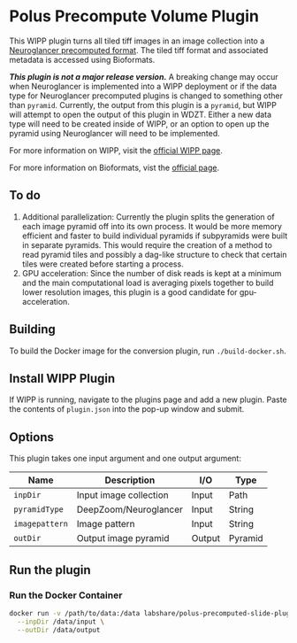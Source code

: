 # Polus Precompute Volume Plugin

This WIPP plugin turns all tiled tiff images in an image collection into a [Neuroglancer precomputed format](https://github.com/google/neuroglancer/tree/master/src/neuroglancer/datasource/precomputed). The tiled tiff format and associated metadata is accessed using Bioformats.

_**This plugin is not a major release version.**_ A breaking change may occur when Neuroglancer is implemented into a WIPP deployment or if the data type for Neuroglancer precomputed plugins is changed to something other than `pyramid`. Currently, the output from this plugin is a `pyramid`, but WIPP will attempt to open the output of this plugin in WDZT. Either a new data type will need to be created inside of WIPP, or an option to open up the pyramid using Neuroglancer will need to be implemented.

For more information on WIPP, visit the [official WIPP page](https://isg.nist.gov/deepzoomweb/software/wipp).

For more information on Bioformats, vist the [official page](https://www.openmicroscopy.org/bio-formats/).

## To do

1. Additional parallelization: Currently the plugin splits the generation of each image pyramid off into its own process. It would be more memory efficient and faster to build individual pyramids if subpyramids were built in separate pyramids. This would require the creation of a method to read pyramid tiles and possibly a dag-like structure to check that certain tiles were created before starting a process.
2. GPU acceleration: Since the number of disk reads is kept at a minimum and the main computational load is averaging pixels together to build lower resolution images, this plugin is a good candidate for gpu-acceleration.

## Building

To build the Docker image for the conversion plugin, run
`./build-docker.sh`.

## Install WIPP Plugin

If WIPP is running, navigate to the plugins page and add a new plugin. Paste the contents of `plugin.json` into the pop-up window and submit.

## Options

This plugin takes one input argument and one output argument:

| Name       | Description             | I/O    | Type |
|------------|-------------------------|--------|------|
| `inpDir`   | Input image collection  | Input  | Path |
| `pyramidType`   | DeepZoom/Neuroglancer  | Input  | String |
| `imagepattern`   | Image pattern  | Input  | String |
| `outDir`   | Output image pyramid    | Output | Pyramid |

## Run the plugin

### Run the Docker Container

```bash
docker run -v /path/to/data:/data labshare/polus-precomputed-slide-plugin \
  --inpDir /data/input \
  --outDir /data/output
```
